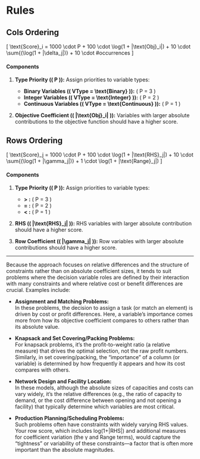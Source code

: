 # **Rules**

## **Cols Ordering**

\[
\text{Score}_i = 1000 \cdot P + 100 \cdot \log(1 + |\text{Obj}_i|) + 10 \cdot \sum{(\log(1 + |\delta_j|)}  + 10 \cdot \#occurrences
\]

#### **Components**
1. **Type Priority (\( P \)):**
   Assign priorities to variable types:
   - **Binary Variables (\( VType = \text{Binary} \)):** \( P = 3 \)
   - **Integer Variables (\( VType = \text{Integer} \)):** \( P = 2 \)
   - **Continuous Variables (\( VType = \text{Continuous} \)):** \( P = 1 \)

2. **Objective Coefficient (\( |\text{Obj}_i| \)):**
   Variables with larger absolute contributions to the objective function should have a higher score.

## **Rows Ordering**

\[
\text{Score}_j = 1000 \cdot P + 100 \cdot \log(1 + |\text{RHS}_j|) + 10 \cdot \sum{(\log(1 + |\gamma_j|)} + 1 \cdot \log(1 + |\text{Range}_j|) 
\]

#### **Components**
1. **Type Priority (\( P \)):**
   Assign priorities to variable types:
   - **> :** \( P = 3 \)
   - **= :** \( P = 2 \)
   - **< :** \( P = 1 \)

2. **RHS (\( |\text{RHS}_j| \)):**
   RHS variables with larger absolute contribution should have a higher score.
3. **Row Coefficient (\( |\gamma_j| \)):**
   Row variables with larger absolute contributions should have a higher score.

----
Because the approach focuses on relative differences and the structure of constraints rather than on absolute coefficient sizes, it tends to suit problems where the decision variable roles are defined by their interaction with many constraints and where relative cost or benefit differences are crucial. Examples include:

- **Assignment and Matching Problems:**  
  In these problems, the decision to assign a task (or match an element) is driven by cost or profit differences. Here, a variable’s importance comes more from how its objective coefficient compares to others rather than its absolute value.

- **Knapsack and Set Covering/Packing Problems:**  
  For knapsack problems, it’s the profit-to-weight ratio (a relative measure) that drives the optimal selection, not the raw profit numbers. Similarly, in set covering/packing, the “importance” of a column (or variable) is determined by how frequently it appears and how its cost compares with others.

- **Network Design and Facility Location:**  
  In these models, although the absolute sizes of capacities and costs can vary widely, it’s the relative differences (e.g., the ratio of capacity to demand, or the cost difference between opening and not opening a facility) that typically determine which variables are most critical.

- **Production Planning/Scheduling Problems:**  
  Such problems often have constraints with widely varying RHS values. Your row score, which includes log(1+|RHS|) and additional measures for coefficient variation (the γ and Range terms), would capture the “tightness” or variability of these constraints—a factor that is often more important than the absolute magnitudes.